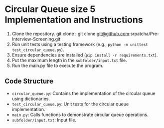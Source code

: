 # Circular Queue size 5 Implementation and  Instructions

1. Clone the repository. git clone : git clone git@github.com:srpatcha/Pre-Interview-Screening.git
2. Run unit tests using a testing framework (e.g., `python -m unittest test_circular_queue.py`).
3. Ensure dependencies are installed (`pip install -r requirements.txt`).
4. Put the maximum length in the `subfolder/input.txt` file.
5. Run the main.py file to execute the program.

## Code Structure

- `circular_queue.py`: Contains the implementation of the circular queue using dictionaries.
- `test_circular_queue.py`: Unit tests for the circular queue implementation.
- `main.py`: Calls functions to demonstrate circular queue operations.
- `subfolder/input.txt`: Input file.
